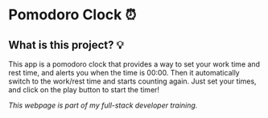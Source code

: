 # Pomodoro Clock :alarm_clock:	

## What is this project? :bulb:

This app is a pomodoro clock that provides a way to set your work time and rest time, and alerts you when the time is 00:00. Then it automatically switch to the work/rest time and starts counting again. Just set your times, and click on the play button to start the timer!

*This webpage is part of my full-stack developer training.*
